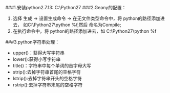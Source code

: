 ###1.安装python2.7.13: C:\Python27
###2.Geany的配置：
1. 选择 生成 → 设置生成命令 → 在无文件类型命令中，将 python的路径添加进去， 如C:\Python27\python  %f,然后  	命名为Compile;
2.  在执行命令中，将 python的路径添加进去，如 C:\Python27\python  %f


###3.python字符串处理：
- upper()：获得大写字符串
- lower():获得小写字符串
- title()：字符串中每个单词的首字母大写
- strip():去掉字符串首尾的空格字符
- lstrip():去掉字符串开头的空格字符
- rstrip():去掉字符串末尾的空格字符

